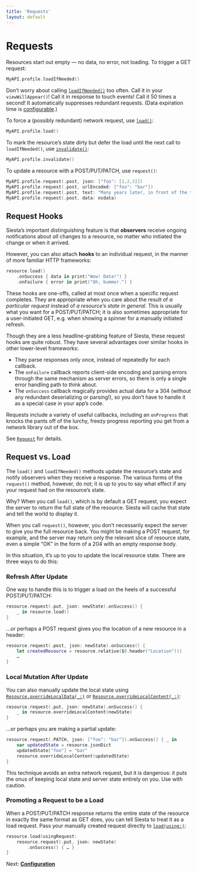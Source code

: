 ```yaml
---
title: 'Requests'
layout: default
---
```


# Requests

Resources start out empty — no data, no error, not loading. To trigger a GET request:

```swift
MyAPI.profile.loadIfNeeded()
```

Don’t worry about calling [`loadIfNeeded()`](https://bustoutsolutions.github.io/siesta/api/Classes/Resource.html#//apple_ref/swift/Method/loadIfNeeded()) too often. Call it in your `viewWillAppear()`! Call it in response to touch events! Call it 50 times a second! It automatically suppresses redundant requests. (Data expiration time is [configurable](/siesta/guide/configuration).)

To force a (possibly redundant) network request, use [`load()`](https://bustoutsolutions.github.io/siesta/api/Classes/Resource.html#//apple_ref/swift/Method/load()):

```swift
MyAPI.profile.load()
```

To mark the resource’s state dirty but defer the load until the next call to `loadIfNeeded()`, use [`invalidate()`](https://bustoutsolutions.github.io/siesta/api/Classes/Resource.html#//apple_ref/swift/Method/invalidate()):

```swift
MyAPI.profile.invalidate()
```

To update a resource with a POST/PUT/PATCH, use `request()`:

```swift
MyAPI.profile.request(.post, json: ["foo": [1,2,3]])
MyAPI.profile.request(.post, urlEncoded: ["foo": "bar"])
MyAPI.profile.request(.post, text: "Many years later, in front of the terminal...")
MyAPI.profile.request(.post, data: nsdata)
```

## Request Hooks

Siesta’s important distinguishing feature is that **observers** receive ongoing notifications about _all_ changes to a resource, no matter who initiated the change or when it arrived.

However, you can also attach **hooks** to an individual request, in the manner of more familiar HTTP frameworks:

```swift
resource.load()
    .onSuccess { data in print("Wow! Data!") }
    .onFailure { error in print("Oh, bummer.") }
```

These hooks are one-offs, called at most once when a specific request completes. They are appropriate when you care about the result of _a particular request_ instead of _a resource’s state in general._ This is usually what you want for a POST/PUT/PATCH; it is also sometimes appropriate for a user-initiated GET, e.g. when showing a spinner for a manually initiated refresh.

Though they are a less headline-grabbing feature of Siesta, these request hooks are quite robust. They have several advantages over similar hooks in other lower-level frameworks:

- They parse responses only once, instead of repeatedly for each callback.
- The `onFailure` callback reports client-side encoding and parsing errors through the same mechanism as server errors, so there is only a single error handling path to think about.
- The `onSuccess` callback magically provides actual data for a 304 (without any redundant deserializing or parsing!), so you don’t have to handle it as a special case in your app’s code.

Requests include a variety of useful callbacks, including an `onProgress` that knocks the pants off of the lurchy, freezy progress reporting you get from a network library out of the box.

See [`Request`](https://bustoutsolutions.github.io/siesta/api/Protocols/Request.html) for details.

## Request vs. Load

The `load()` and `loadIfNeeded()` methods update the resource’s state and notify observers when they receive a response. The various forms of the `request()` method, however, do not; it is up to you to say what effect if any your request had on the resource’s state.

Why? When you call `load()`, which is by default a GET request, you expect the server to return the full state of the resource. Siesta will cache that state and tell the world to display it.

When you call `request()`, however, you don’t necessarily expect the server to give you the full resource back. You might be making a POST request, for example, and the server may return only the relevant slice of resource state, even a simple “OK” in the form of a 204 with an empty response body.

In this situation, it’s up to you to update the local resource state. There are three ways to do this:

### Refresh After Update

One way to handle this is to trigger a load on the heels of a successful POST/PUT/PATCH:

```swift
resource.request(.put, json: newState).onSuccess() {
    _ in resource.load()
}
```

…or perhaps a POST request gives you the location of a new resource in a header:

```swift
resource.request(.post, json: newState).onSuccess() {
    let createdResource = resource.relative($0.header("Location")))
    …
}
```

### Local Mutation After Update

You can also manually update the local state using [`Resource.overrideLocalData(_:)`](https://bustoutsolutions.github.io/siesta/api/Classes/Resource.html#//apple_ref/swift/Method/overrideLocalData(with:)) or [`Resource.overrideLocalContent(_:)`](https://bustoutsolutions.github.io/siesta/api/Classes/Resource.html#//apple_ref/swift/Method/overrideLocalContent(with:)):

```swift
resource.request(.put, json: newState).onSuccess() {
    _ in resource.overrideLocalContent(newState)
}
```

…or perhaps you are making a partial update:

```swift
resource.request(.PATCH, json: ["foo": "bar"]).onSuccess() { _ in
    var updatedState = resource.jsonDict
    updatedState["foo"] = "bar"
    resource.overrideLocalContent(updatedState)
}
```

This technique avoids an extra network request, but it is dangerous: it puts the onus of keeping local state and server state entirely on you. Use with caution.

### Promoting a Request to be a Load

When a POST/PUT/PATCH response returns the entire state of the resource in exactly the same format as GET does, you can tell Siesta to treat it as a load request. Pass your manually created request directly to [`load(using:)`](https://bustoutsolutions.github.io/siesta/api/Classes/Resource.html#//apple_ref/swift/Method/load(using:)):

```swift
resource.load(usingRequest:
    resource.request(.put, json: newState)
        .onSuccess() { … }
}
```

<p class='guide-next'>Next: <strong><a href='../configuration'>Configuration</a></strong></p>

